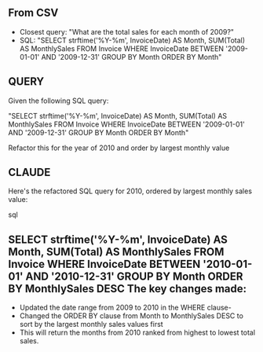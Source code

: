 ## From CSV

- Closest query: "What are the total sales for each month of 2009?"
- SQL: "SELECT strftime('%Y-%m', InvoiceDate) AS Month, SUM(Total) AS MonthlySales FROM Invoice WHERE InvoiceDate BETWEEN '2009-01-01' AND '2009-12-31' GROUP BY Month ORDER BY Month"

## QUERY

Given the following SQL query:

"SELECT strftime('%Y-%m', InvoiceDate) AS Month, SUM(Total) AS MonthlySales FROM Invoice WHERE InvoiceDate BETWEEN '2009-01-01' AND '2009-12-31' GROUP BY Month ORDER BY Month"

Refactor this for the year of 2010 and order by largest monthly value

## CLAUDE

Here's the refactored SQL query for 2010, ordered by largest monthly sales value:

sql

SELECT strftime('%Y-%m', InvoiceDate) AS Month, SUM(Total) AS MonthlySales 
FROM Invoice 
WHERE InvoiceDate BETWEEN '2010-01-01' AND '2010-12-31' 
GROUP BY Month 
ORDER BY MonthlySales DESC
The key changes made:
- 
- Updated the date range from 2009 to 2010 in the WHERE clause-
- Changed the ORDER BY clause from Month to MonthlySales DESC to sort by the largest monthly sales values first
- This will return the months from 2010 ranked from highest to lowest total sales.